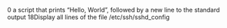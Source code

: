 0 a script that prints “Hello, World”, followed by a new line to the standard output
18Display all lines of the file /etc/ssh/sshd_config
